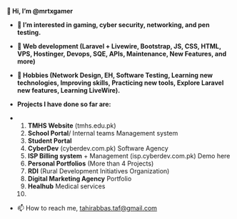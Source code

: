**👋 Hi, I’m @mrtxgamer**
- **👀 I’m interested in gaming, cyber security, networking, and pen testing.**
- **🌱 Web development (Laravel + Livewire, Bootstrap, JS, CSS, HTML, VPS, Hostinger, Devops, SQE, APIs, Maintenance, New Features, and more)**
- **👀 Hobbies (Network Design, EH, Software Testing, Learning new technologies, Improving skills, Practicing new tools, Explore Laravel new features, Learning LiveWire).**

- **Projects I have done so far are:**
- 1. **TMHS Website** (tmhs.edu.pk)
  2. **School Portal**/ Internal teams Management system
  3. **Student Portal**  
  4. **CyberDev** (cyberdev.com.pk) Software Agency
  5. **ISP Billing system** + Management (isp.cyberdev.com.pk) Demo here
  6. **Personal Portfolios** (More than 4 Projects) 
  7. **RDI** (Rural Development Initiatives Organization)
  8. **Digital Marketing Agency** Portfolio
  9.  **Healhub** Medical services
  10. 
- 📫 How to reach me, tahirabbas.taf@gmail.com

<!---
mrtx99/mrtx99 is a ✨ special ✨ repository because its `README.md` (this file) appears on your GitHub profile.
You can click the Preview link to take a look at your changes.
--->
